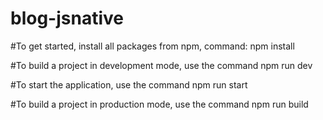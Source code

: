# blog-jsnative

#To get started, install all packages from npm, command:
npm install

#To build a project in development mode, use the command
npm run dev 

#To start the application, use the command
npm run start

#To build a project in production mode, use the command
npm run build

